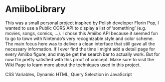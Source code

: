 # AmiiboLibrary

This was a small personal project inspired by Polish developer Florin Pop, I wanted to use a Public CORS API to display a list of ‘something’ (e.g. movies, songs, comics, …). I chose this Amiibo API because it seemed fun to go to town with Nintendo’s very recognizable style and color scheme. The main focus here was to deliver a clean interface that still gave all the necessary information.
If I ever find the time I might add a detail page for every Amiibo figure, and maybe get the search bar to actually work. But for now I’m pretty satisfied with this proof of concept.
Make sure to visit the Wiki Page to learn more about the techniques used in this project.

CSS Variables, Dynamic HTML, Query Selection in JavaScript

